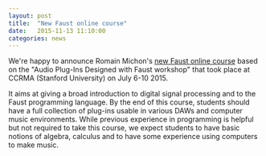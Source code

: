 ```yaml
---
layout: post
title:  "New Faust online course"
date:   2015-11-13 11:10:00
categories: news
---
```

We're happy to announce Romain Michon's [new Faust online course](https://ccrma.stanford.edu/~rmichon/faustWorkshops/course2015/) based on the "Audio Plug-Ins Designed with Faust workshop" that took place at CCRMA (Stanford University) on July 6-10 2015. 

It aims at giving a broad introduction to digital signal processing and to the Faust programming language. By the end of this course, students should have a full collection of plug-ins usable in various DAWs and computer music environments. While previous experience in programming is helpful but not required to take this course, we expect students to have basic notions of algebra, calculus and to have some experience using computers to make music.
